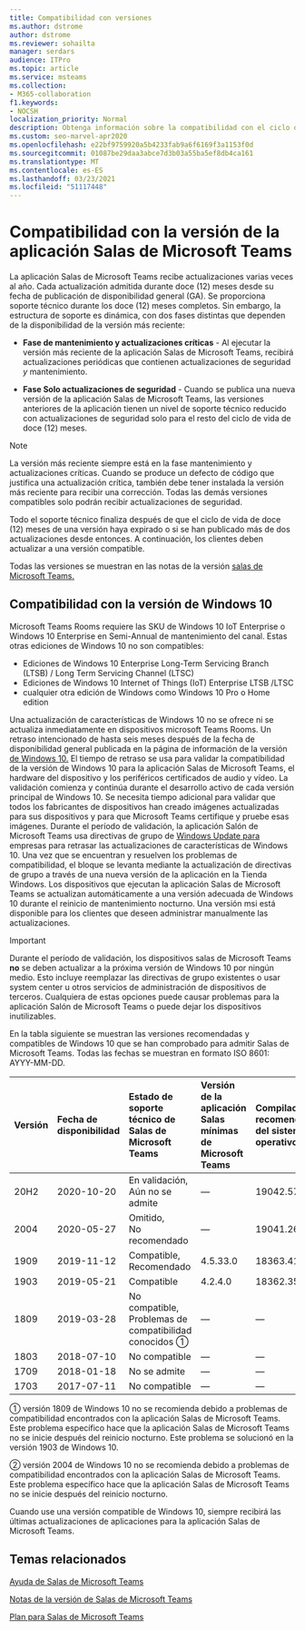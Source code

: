 ```yaml
---
title: Compatibilidad con versiones
ms.author: dstrome
author: dstrome
ms.reviewer: sohailta
manager: serdars
audience: ITPro
ms.topic: article
ms.service: msteams
ms.collection:
- M365-collaboration
f1.keywords:
- NOCSH
localization_priority: Normal
description: Obtenga información sobre la compatibilidad con el ciclo de vida de salas de Microsoft Teams, incluida la estructura de soporte dinámico y sus fases.
ms.custom: seo-marvel-apr2020
ms.openlocfilehash: e22bf9759920a5b4233fab9a6f6169f3a1153f0d
ms.sourcegitcommit: 01087be29daa3abce7d3b03a55ba5ef8db4ca161
ms.translationtype: MT
ms.contentlocale: es-ES
ms.lasthandoff: 03/23/2021
ms.locfileid: "51117448"
---
```

# <a name="microsoft-teams-rooms-app-version-support"></a>Compatibilidad con la versión de la aplicación Salas de Microsoft Teams
 
La aplicación Salas de Microsoft Teams recibe actualizaciones varias veces al año. Cada actualización admitida durante doce (12) meses desde su fecha de publicación de disponibilidad general (GA). Se proporciona soporte técnico durante los doce (12) meses completos. Sin embargo, la estructura de soporte es dinámica, con dos fases distintas que dependen de la disponibilidad de la versión más reciente:

- **Fase de mantenimiento y actualizaciones críticas** \- Al ejecutar la versión más reciente de la aplicación Salas de Microsoft Teams, recibirá actualizaciones periódicas que contienen actualizaciones de seguridad *y* mantenimiento.

- **Fase Solo actualizaciones de seguridad** \- Cuando se publica una nueva versión de la aplicación Salas de Microsoft  Teams, las versiones anteriores de la aplicación tienen un nivel de soporte técnico reducido con actualizaciones de seguridad solo para el resto del ciclo de vida de doce (12) meses.

> [!NOTE]
> La versión más reciente siempre está en la fase mantenimiento y actualizaciones críticas. Cuando se produce un defecto de código que justifica una actualización crítica, también debe tener instalada la versión más reciente para recibir una corrección. Todas las demás versiones compatibles solo podrán recibir actualizaciones de seguridad.

Todo el soporte técnico finaliza después de que el ciclo de vida de doce (12) meses de una versión haya expirado o si se han publicado más de dos actualizaciones desde entonces. A continuación, los clientes deben actualizar a una versión compatible.

Todas las versiones se muestran en las notas de la versión [salas de Microsoft Teams.](rooms-release-note.md)

## <a name="windows-10-release-support"></a>Compatibilidad con la versión de Windows 10

Microsoft Teams Rooms requiere las SKU de Windows 10 IoT Enterprise o Windows 10 Enterprise en Semi-Annual de mantenimiento del canal. Estas otras ediciones de Windows 10 no son compatibles:

- Ediciones de Windows 10 Enterprise Long-Term Servicing Branch (LTSB) / Long Term Servicing Channel (LTSC)
- Ediciones de Windows 10 Internet of Things (IoT) Enterprise LTSB /LTSC
- cualquier otra edición de Windows como Windows 10 Pro o Home edition

Una actualización de características de Windows 10 no se ofrece ni se actualiza inmediatamente en dispositivos microsoft Teams Rooms. Un retraso intencionado de hasta seis meses después de la fecha de disponibilidad general publicada en la página de información de la versión [de Windows 10.](/windows/release-information/) El tiempo de retraso se usa para validar la compatibilidad de la versión de Windows 10 para la aplicación Salas de Microsoft Teams, el hardware del dispositivo y los periféricos certificados de audio y vídeo. La validación comienza y continúa durante el desarrollo activo de cada versión principal de Windows 10. Se necesita tiempo adicional para validar que todos los fabricantes de dispositivos han creado imágenes actualizadas para sus dispositivos y para que Microsoft Teams certifique y pruebe esas imágenes. Durante el período de validación, la aplicación Salón de Microsoft Teams usa directivas de grupo de  [Windows Update para](/windows/deployment/update/waas-manage-updates-wufb) empresas para retrasar las actualizaciones de características de Windows 10. Una vez que se encuentran y resuelven los problemas de compatibilidad, el bloque se levanta mediante la actualización de directivas de grupo a través de una nueva versión de la aplicación en la Tienda Windows. Los dispositivos que ejecutan la aplicación Salas de Microsoft Teams se actualizan automáticamente a una versión adecuada de Windows 10 durante el reinicio de mantenimiento nocturno. Una versión msi está disponible para los clientes que deseen administrar manualmente las actualizaciones.  

> [!IMPORTANT]
> Durante el período de validación, los dispositivos salas de Microsoft Teams **no** se deben actualizar a la próxima versión de Windows 10 por ningún medio. Esto incluye reemplazar las directivas de grupo existentes o usar system center u otros servicios de administración de dispositivos de terceros. Cualquiera de estas opciones puede causar problemas para la aplicación Salón de Microsoft Teams o puede dejar los dispositivos inutilizables.  

En la tabla siguiente se muestran las versiones recomendadas y compatibles de Windows 10 que se han comprobado para admitir Salas de Microsoft Teams. Todas las fechas se muestran en formato ISO 8601: AYYY-MM-DD.

|Versión  |Fecha de disponibilidad   |Estado de soporte técnico de Salas de Microsoft Teams   |Versión de la aplicación Salas mínimas de Microsoft Teams | Compilación recomendada del sistema operativo  |
|:---  |:---       |:---                                  |:---     |:---     |
| 20H2 |2020-10-20 |En validación, <br/>Aún no se admite|&#x2014; |19042.572 |
| 2004 |2020-05-27 |Omitido, <br/> No recomendado|&#x2014; |19041.264 |
| 1909 |2019-11-12 |Compatible, <br/>Recomendado |4.5.33.0 |18363.418  |
| 1903 |2019-05-21 |Compatible  |4.2.4.0 |18362.356 |
| 1809 |2019-03-28 |No compatible, <br/>Problemas de compatibilidad conocidos &#x2780;|&#x2014; |&#x2014; |
| 1803 |2018-07-10 |No compatible                             |&#x2014;  |&#x2014; |
| 1709 |2018-01-18 |No se admite                         |&#x2014; |&#x2014; |
| 1703 |2017-07-11 |No compatible                         |&#x2014; |&#x2014; |

&#x2780; versión 1809 de Windows 10 no se recomienda debido a problemas de compatibilidad encontrados con la aplicación Salas de Microsoft Teams. Este problema específico hace que la aplicación Salas de Microsoft Teams no se inicie después del reinicio nocturno. Este problema se solucionó en la versión 1903 de Windows 10.  

&#x2781; versión 2004 de Windows 10 no se recomienda debido a problemas de compatibilidad encontrados con la aplicación Salas de Microsoft Teams. Este problema específico hace que la aplicación Salas de Microsoft Teams no se inicie después del reinicio nocturno. 

Cuando use una versión compatible de Windows 10, siempre recibirá las últimas actualizaciones de aplicaciones para la aplicación Salas de Microsoft Teams.  

## <a name="related-topics"></a>Temas relacionados

[Ayuda de Salas de Microsoft Teams](https://support.office.com/article/Skype-Room-Systems-version-2-help-e667f40e-5aab-40c1-bd68-611fe0002ba2)

[Notas de la versión de Salas de Microsoft Teams](rooms-release-note.md)

[Plan para Salas de Microsoft Teams](rooms-plan.md)